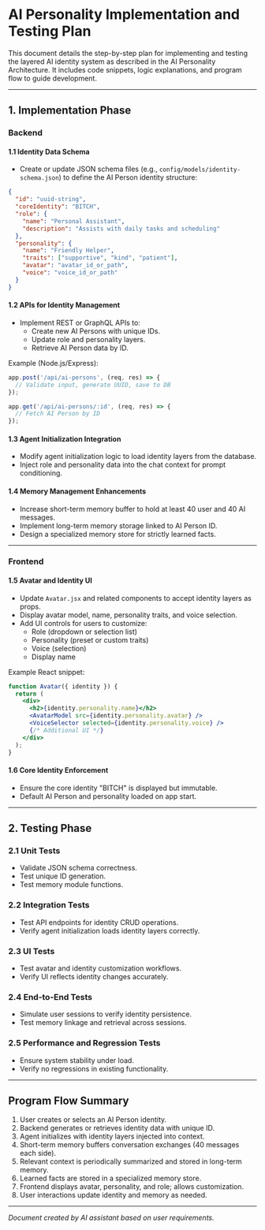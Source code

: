 # AI Personality Implementation and Testing Plan

This document details the step-by-step plan for implementing and testing the layered AI identity system as described in the AI Personality Architecture. It includes code snippets, logic explanations, and program flow to guide development.

---

## 1. Implementation Phase

### Backend

#### 1.1 Identity Data Schema

- Create or update JSON schema files (e.g., `config/models/identity-schema.json`) to define the AI Person identity structure:

```json
{
  "id": "uuid-string",
  "coreIdentity": "BITCH",
  "role": {
    "name": "Personal Assistant",
    "description": "Assists with daily tasks and scheduling"
  },
  "personality": {
    "name": "Friendly Helper",
    "traits": ["supportive", "kind", "patient"],
    "avatar": "avatar_id_or_path",
    "voice": "voice_id_or_path"
  }
}
```

#### 1.2 APIs for Identity Management

- Implement REST or GraphQL APIs to:
  - Create new AI Persons with unique IDs.
  - Update role and personality layers.
  - Retrieve AI Person data by ID.

Example (Node.js/Express):

```js
app.post('/api/ai-persons', (req, res) => {
  // Validate input, generate UUID, save to DB
});

app.get('/api/ai-persons/:id', (req, res) => {
  // Fetch AI Person by ID
});
```

#### 1.3 Agent Initialization Integration

- Modify agent initialization logic to load identity layers from the database.
- Inject role and personality data into the chat context for prompt conditioning.

#### 1.4 Memory Management Enhancements

- Increase short-term memory buffer to hold at least 40 user and 40 AI messages.
- Implement long-term memory storage linked to AI Person ID.
- Design a specialized memory store for strictly learned facts.

---

### Frontend

#### 1.5 Avatar and Identity UI

- Update `Avatar.jsx` and related components to accept identity layers as props.
- Display avatar model, name, personality traits, and voice selection.
- Add UI controls for users to customize:
  - Role (dropdown or selection list)
  - Personality (preset or custom traits)
  - Voice (selection)
  - Display name

Example React snippet:

```jsx
function Avatar({ identity }) {
  return (
    <div>
      <h2>{identity.personality.name}</h2>
      <AvatarModel src={identity.personality.avatar} />
      <VoiceSelector selected={identity.personality.voice} />
      {/* Additional UI */}
    </div>
  );
}
```

#### 1.6 Core Identity Enforcement

- Ensure the core identity "BITCH" is displayed but immutable.
- Default AI Person and personality loaded on app start.

---

## 2. Testing Phase

### 2.1 Unit Tests

- Validate JSON schema correctness.
- Test unique ID generation.
- Test memory module functions.

### 2.2 Integration Tests

- Test API endpoints for identity CRUD operations.
- Verify agent initialization loads identity layers correctly.

### 2.3 UI Tests

- Test avatar and identity customization workflows.
- Verify UI reflects identity changes accurately.

### 2.4 End-to-End Tests

- Simulate user sessions to verify identity persistence.
- Test memory linkage and retrieval across sessions.

### 2.5 Performance and Regression Tests

- Ensure system stability under load.
- Verify no regressions in existing functionality.

---

## Program Flow Summary

1. User creates or selects an AI Person identity.
2. Backend generates or retrieves identity data with unique ID.
3. Agent initializes with identity layers injected into context.
4. Short-term memory buffers conversation exchanges (40 messages each side).
5. Relevant context is periodically summarized and stored in long-term memory.
6. Learned facts are stored in a specialized memory store.
7. Frontend displays avatar, personality, and role; allows customization.
8. User interactions update identity and memory as needed.

---

*Document created by AI assistant based on user requirements.*
